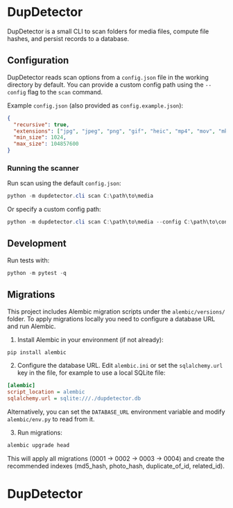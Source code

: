 # DupDetector

DupDetector is a small CLI to scan folders for media files, compute file hashes, and persist records to a database.

## Configuration

DupDetector reads scan options from a `config.json` file in the working directory by default. You can provide a custom config path using the `--config` flag to the `scan` command.

Example `config.json` (also provided as `config.example.json`):

```json
{
  "recursive": true,
  "extensions": ["jpg", "jpeg", "png", "gif", "heic", "mp4", "mov", "mkv"],
  "min_size": 1024,
  "max_size": 104857600
}
```

### Running the scanner

Run scan using the default `config.json`:

```powershell
python -m dupdetector.cli scan C:\path\to\media
```

Or specify a custom config path:

```powershell
python -m dupdetector.cli scan C:\path\to\media --config C:\path\to\config.json
```

## Development

Run tests with:

```powershell
python -m pytest -q
```

## Migrations

This project includes Alembic migration scripts under the `alembic/versions/` folder. To apply migrations locally you need to configure a database URL and run Alembic.

1. Install Alembic in your environment (if not already):

```powershell
pip install alembic
```

2. Configure the database URL. Edit `alembic.ini` or set the `sqlalchemy.url` key in the file, for example to use a local SQLite file:

```ini
[alembic]
script_location = alembic
sqlalchemy.url = sqlite:///./dupdetector.db
```

Alternatively, you can set the `DATABASE_URL` environment variable and modify `alembic/env.py` to read from it.

3. Run migrations:

```powershell
alembic upgrade head
```

This will apply all migrations (0001 -> 0002 -> 0003 -> 0004) and create the recommended indexes (md5_hash, photo_hash, duplicate_of_id, related_id).

# DupDetector